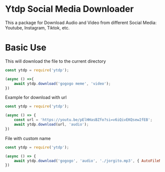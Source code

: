 # Ytdp Social Media Downloader

This a package for Download Audio and Video from different Social Media: Youtube, Instagram, Tiktok, etc.

# Basic Use 

This will download the file to the current directory
```js
const ytdp = require('ytdp');

(async () =>{
    await ytdp.download('gogogo meme', 'video');
})
```
Example for download with url

```js 
const ytdp = require('ytdp');

(async () => {
    const url = 'https://youtu.be/pElHHasBZfo?si=v6iQivEKQsew2fEB';
    await ytdp.download(url, 'audio');
})
```
File with custom name
```js
const ytdp = require('ytdp');

(async () => {
    await ytdp.download('gogogo', 'audio', './jorgito.mp3', { AutoFileNameID: false });
})
```